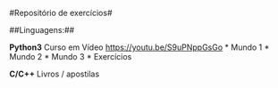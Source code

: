 #Repositório de exercícios#

##Linguagens:##

**Python3**
	Curso em Vídeo <https://youtu.be/S9uPNppGsGo>
	* Mundo 1
	* Mundo 2
	* Mundo 3
	* Exercícios
	
**C/C++**
	Livros / apostilas
